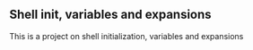 ## Shell init, variables and expansions
This is a project on shell initialization, variables and expansions
